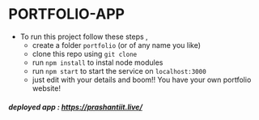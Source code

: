 # PORTFOLIO-APP 

- To run this project follow these steps ,
  - create a folder `portfolio` (or of any name you like)
  - clone this repo using `git clone`
  - run `npm install` to instal node modules
  - run `npm start` to start the service on `localhost:3000`
  - just edit with your details and boom!! You have your own portfolio website!
  
##### deployed app : https://prashantiit.live/
